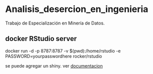 # Analisis_desercion_en_ingenieria
Trabajo de Especialización en Minería de Datos.



## docker RStudio server
docker run -d -p 8787:8787 -v $(pwd):/home/rstudio -e PASSWORD=yourpasswordhere rocker/rstudio

se puede agregar un shiny. 
ver [documentacion](https://hub.docker.com/r/rocker/rstudio)

